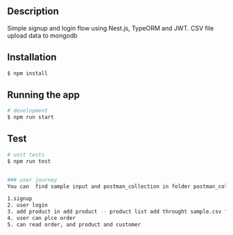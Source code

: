
## Description
Simple signup and login flow using Nest.js, TypeORM and JWT.
CSV file upload data to mongodb


## Installation

```bash
$ npm install
```

## Running the app

```bash
# development
$ npm run start

```

## Test

```bash
# unit tests
$ npm run test


### user journey
You can  find sample input and postman_collection in folder postman_collection

1.signup 
2. user login 
3. add product in add product -- product list add throught sample.csv file
4. user can plce order
5. can read order, and product and customer


